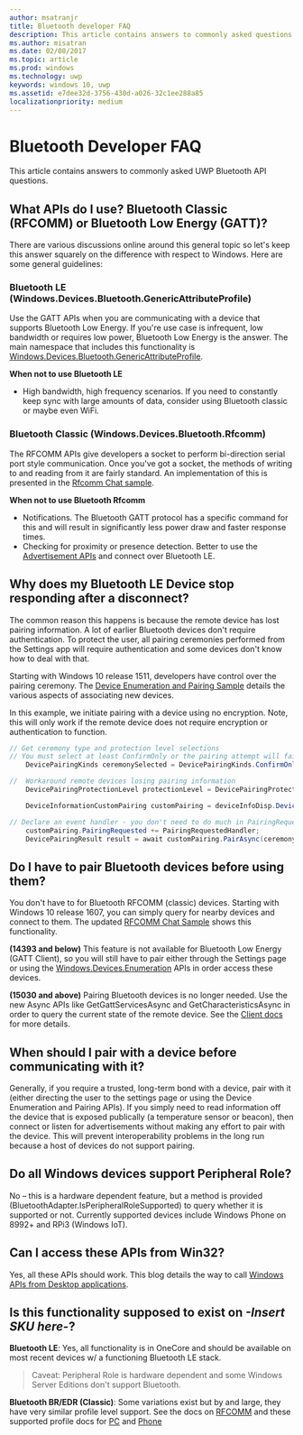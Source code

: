 ```yaml
---
author: msatranjr
title: Bluetooth developer FAQ
description: This article contains answers to commonly asked questions related to the UWP bluetooth APIs.
ms.author: misatran
ms.date: 02/08/2017
ms.topic: article
ms.prod: windows
ms.technology: uwp
keywords: windows 10, uwp
ms.assetid: e7dee32d-3756-430d-a026-32c1ee288a85
localizationpriority: medium
---
```

# Bluetooth Developer FAQ

This article contains answers to commonly asked UWP Bluetooth API questions.

## What APIs do I use? Bluetooth Classic (RFCOMM) or Bluetooth Low Energy (GATT)?
There are various discussions online around this general topic so let's keep this answer squarely on the difference with respect to Windows. Here are some general guidelines:

### Bluetooth LE (Windows.Devices.Bluetooth.GenericAttributeProfile)

Use the GATT APIs when you are communicating with a device that supports Bluetooth Low Energy. If you're use case is infrequent, low bandwidth or requires low power, Bluetooth Low Energy is the answer. The main namespace that includes this functionality is [Windows.Devices.Bluetooth.GenericAttributeProfile](https://docs.microsoft.com/en-us/uwp/api/Windows.Devices.Bluetooth.GenericAttributeProfile). 

**When not to use Bluetooth LE**
- High bandwidth, high frequency scenarios. If you need to constantly keep sync with large amounts of data, consider using Bluetooth classic or maybe even WiFi. 

### Bluetooth Classic (Windows.Devices.Bluetooth.Rfcomm)

The RFCOMM APIs give developers a socket to perform bi-direction serial port style communication. Once you've got a socket, the methods of writing to and reading from it are fairly standard. An implementation of this is presented in the [Rfcomm Chat sample](https://github.com/Microsoft/Windows-universal-samples/tree/dev/Samples/BluetoothRfcommChat). 

**When not to use Bluetooth Rfcomm** 
- Notifications. The Bluetooth GATT protocol has a specific command for this and will result in significantly less power draw and faster response times. 
- Checking for proximity or presence detection. Better to use the [Advertisement APIs](https://docs.microsoft.com/en-us/uwp/api/windows.devices.bluetooth.advertisement) and connect over Bluetooth LE. 


## Why does my Bluetooth LE Device stop responding after a disconnect?

The common reason this happens is because the remote device has lost pairing information. A lot of earlier Bluetooth devices don't require authentication. To protect the user, all pairing ceremonies performed from the Settings app will require authentication and some devices don't know how to deal with that. 

Starting with Windows 10 release 1511, developers have control over the pairing ceremony. The [Device Enumeration and Pairing Sample](https://github.com/Microsoft/Windows-universal-samples/tree/master/Samples/DeviceEnumerationAndPairing) details the various aspects of associating new devices.

In this example, we initiate pairing with a device using no encryption. Note, this will only work if the remote device does not require encryption or authentication to function.

```csharp
// Get ceremony type and protection level selections
// You must select at least ConfirmOnly or the pairing attempt will fail
    DevicePairingKinds ceremonySelected = DevicePairingKinds.ConfirmOnly;

//  Workaround remote devices losing pairing information
    DevicePairingProtectionLevel protectionLevel = DevicePairingProtectionLevel.None

    DeviceInformationCustomPairing customPairing = deviceInfoDisp.DeviceInformation.Pairing.Custom;

// Declare an event handler - you don't need to do much in PairingRequestedHandler since the ceremony is "None"
    customPairing.PairingRequested += PairingRequestedHandler;
    DevicePairingResult result = await customPairing.PairAsync(ceremonySelected, protectionLevel);
```

## Do I have to pair Bluetooth devices before using them?

You don't have to for Bluetooth RFCOMM (classic) devices. Starting with Windows 10 release 1607, you can simply query for nearby devices and connect to them. The updated [RFCOMM Chat Sample](https://github.com/Microsoft/Windows-universal-samples/tree/dev/Samples/BluetoothRfcommChat) shows this functionality. 

**(14393 and below)** This feature is not available for Bluetooth Low Energy (GATT Client), so you will still have to pair either through the Settings page or using the [Windows.Devices.Enumeration](https://msdn.microsoft.com/en-us/library/windows/apps/windows.devices.enumeration.aspx) APIs in order access these devices.

**(15030 and above)** Pairing Bluetooth devices is no longer needed. Use the new Async APIs like GetGattServicesAsync and GetCharacteristicsAsync in order to query the current state of the remote device. See the [Client docs](gatt-client.md) for more details. 

## When should I pair with a device before communicating with it?
Generally, if you require a trusted, long-term bond with a device, pair with it (either directing the user to the settings page or using the Device Enumeration and Pairing APIs). If you simply need to read information off the device that is exposed publically (a temperature sensor or beacon), then connect or listen for advertisements without making any effort to pair with the device. This will prevent interoperability problems in the long run because a host of devices do not support pairing. 

## Do all Windows devices support Peripheral Role?

No – this is a hardware dependent feature, but a method is provided (BluetoothAdapter.IsPeripheralRoleSupported) to query whether it is supported or not.  Currently supported devices include Windows Phone on 8992+ and RPi3 (Windows IoT). 

## Can I access these APIs from Win32?

Yes, all these APIs should work. This blog details the way to call [Windows APIs from Desktop applications](https://blogs.windows.com/buildingapps/2017/01/25/calling-windows-10-apis-desktop-application/). 
## Is this functionality supposed to exist on *-Insert SKU here-*?

**Bluetooth LE**: Yes, all functionality is in OneCore and should be available on most recent devices w/ a functioning Bluetooth LE stack. 
> Caveat: Peripheral Role is hardware dependent and some Windows Server Editions don't support Bluetooth. 

**Bluetooth BR/EDR (Classic)**: Some variations exist but by and large, they have very similar profile level support. See the docs on [RFCOMM](send-or-receive-files-with-rfcomm.md) and these supported profile docs for [PC](https://support.microsoft.com/en-us/help/10568/windows-10-supported-bluetooth-profiles) and [Phone](https://support.microsoft.com/en-us/help/10569/windows-10-mobile-supported-bluetooth-profiles)

